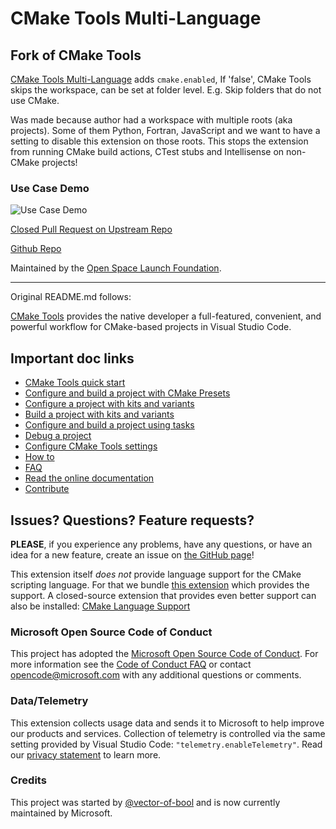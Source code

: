 # CMake Tools Multi-Language

## Fork of CMake Tools

[CMake Tools Multi-Language](https://marketplace.visualstudio.com/items?itemName=OpenSpaceLaunchFoundation.cmake-tools-multi-lang) adds `cmake.enabled`, If 'false', CMake Tools skips the workspace, can be set at folder level. E.g. Skip folders that do not use CMake.

Was made because author had a workspace with multiple roots (aka projects). Some of them Python, Fortran, JavaScript and we want to have a setting to disable this extension on those roots. This stops the extension from running CMake build actions, CTest stubs and Intellisense on non-CMake projects!

### Use Case Demo

![Use Case Demo](https://openspacelaunch.github.io/images/cmake-tools-multi-language-demo.gif)

[Closed Pull Request on Upstream Repo](https://github.com/microsoft/vscode-cmake-tools/pull/3646)

[Github Repo](https://github.com/openspacelaunch/vscode-cmake-tools-multi-lang)

Maintained by the [Open Space Launch Foundation](https://github.com/openspacelaunch).

---
Original README.md follows:

[CMake Tools](https://marketplace.visualstudio.com/items?itemName=ms-vscode.cmake-tools) provides the native developer a full-featured, convenient, and powerful workflow for CMake-based projects in Visual Studio Code.

## Important doc links

- [CMake Tools quick start](https://code.visualstudio.com/docs/cpp/CMake-linux)
- [Configure and build a project with CMake Presets](docs/cmake-presets.md)
- [Configure a project with kits and variants](docs/how-to.md#configure-a-project)
- [Build a project with kits and variants](docs/how-to.md#build-a-project)
- [Configure and build a project using tasks](docs/tasks.md)
- [Debug a project](docs/how-to.md#debug-a-project)
- [Configure CMake Tools settings](docs/cmake-settings.md)
- [How to](docs/how-to.md)
- [FAQ](docs/faq.md)
- [Read the online documentation](docs/README.md)
- [Contribute](CONTRIBUTING.md)

## Issues? Questions? Feature requests?

**PLEASE**, if you experience any problems, have any questions, or have an idea
for a new feature, create an issue on [the GitHub page](https://github.com/microsoft/vscode-cmake-tools)!

This extension itself *does not* provide language support for the CMake scripting language.
For that we bundle [this extension](https://marketplace.visualstudio.com/items?itemName=twxs.cmake) which provides the support.
A closed-source extension that provides even better support can also be installed: [CMake Language Support](https://marketplace.visualstudio.com/items?itemName=josetr.cmake-language-support-vscode)

### Microsoft Open Source Code of Conduct

This project has adopted the [Microsoft Open Source Code of Conduct](https://opensource.microsoft.com/codeofconduct/). For more information see the [Code of Conduct FAQ](https://opensource.microsoft.com/codeofconduct/faq/) or contact opencode@microsoft.com with any additional questions or comments.

### Data/Telemetry

This extension collects usage data and sends it to Microsoft to help improve our products and services. Collection of telemetry is controlled via the same setting provided by Visual Studio Code: `"telemetry.enableTelemetry"`. Read our [privacy statement](https://privacy.microsoft.com/en-us/privacystatement) to learn more.

### Credits

This project was started by [@vector-of-bool](https://github.com/vector-of-bool) and is now currently maintained by Microsoft.
